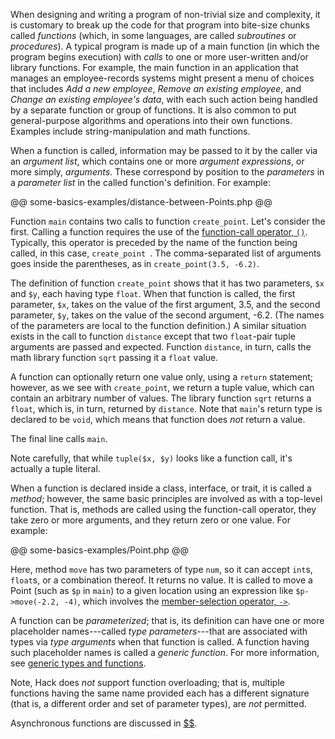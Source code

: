 When designing and writing a program of non-trivial size and complexity, it is customary to break up the code for that program into bite-size 
chunks called *functions* (which, in some languages, are called *subroutines* or *procedures*).  A typical program is made up of a main function 
(in which the program begins execution) with *calls* to one or more user-written and/or library functions.  For example, the main function in 
an application that manages an employee-records systems might present a menu of choices that includes *Add a new employee*, *Remove an existing 
employee*, and *Change an existing employee's data*, with each such action being handled by a separate function or group of functions.  It 
is also common to put general-purpose algorithms and operations into their own functions.  Examples include string-manipulation and math functions.

When a function is called, information may be passed to it by the caller via an *argument list*, which contains one or more *argument 
expressions*, or more simply, *arguments*. These correspond by position to the *parameters* in a *parameter list* in the called function's 
definition.  For example:

@@ some-basics-examples/distance-between-Points.php @@

Function `main` contains two calls to function `create_point`.  Let's consider the first.  Calling a function requires the use of the 
[function-call operator, `()`](../expressions-and-operators/function-call.md).  Typically, this operator is preceded by the name of the 
function being called, in this case, `create_point `.  The comma-separated list of arguments goes inside the parentheses, as in `create_point(3.5, -6.2)`.

The definition of function `create_point` shows that it has two parameters, `$x` and `$y`, each having type `float`.  When that function is 
called, the first parameter, `$x`, takes on the value of the first argument, 3.5, and the second parameter, `$y`, takes on the value of the 
second argument, -6.2.  (The names of the parameters are local to the function definition.)  A similar situation exists in the call to function 
`distance` except that two `float`-pair tuple arguments are passed and expected.  Function `distance`, in turn, calls the math library function 
`sqrt` passing it a `float` value.

A function can optionally return one value only, using a `return` statement; however, as we see with `create_point`, we return a tuple value, 
which can contain an arbitrary number of values.  The library function `sqrt` returns a `float`, which is, in turn, returned by `distance`.  Note 
that `main`'s return type is declared to be `void`, which means that function does *not* return a value.

The final line calls `main`.

Note carefully, that while `tuple($x, $y)` looks like a function call, it's actually a tuple literal.

When a function is declared inside a class, interface, or trait, it is called a *method*; however, the same basic principles are involved as 
with a top-level function.  That is, methods are called using the function-call operator, they take zero or more arguments, and they return 
zero or one value.  For example:

@@ some-basics-examples/Point.php @@

Here, method `move` has two parameters of type `num`, so it can accept `int`s, `float`s, or a combination thereof.  It returns no value.  It 
is called to move a Point (such as `$p` in `main`) to a given location using an expression like `$p->move(-2.2, -4)`, which involves the 
[member-selection operator, `->`](../expressions-and-operators/member-selection.md).

A function can be *parameterized*; that is, its definition can have one or more placeholder names---called *type parameters*---that are associated 
with types via *type arguments* when that function is called. A function having such placeholder names is called a *generic function*.  For 
more information, see [generic types and functions](../generic-types-and-functions/introduction.md).

Note, Hack does *not* support function overloading; that is, multiple functions having the same name provided each has a different signature 
(that is, a different order and set of parameter types), are *not* permitted.

Asynchronous functions are discussed in [$$](../asynchronous-operations/introduction.md).
